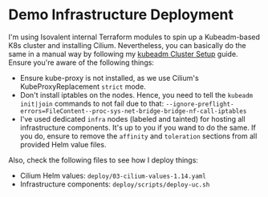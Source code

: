 # Demo Infrastructure Deployment
I'm using Isovalent internal Terraform modules to spin up a Kubeadm-based K8s cluster and installing Cilium. Nevertheless, you can basically do the same in a manual way by following my [kubeadm Cluster Setup](https://gist.github.com/PhilipSchmid/e34a725d5836d21432fd10b0709a5c4a) guide. Ensure you're aware of the following things:

- Ensure kube-proxy is not installed, as we use Cilium's KubeProxyReplacement `strict` mode.
- Don't install iptables on the nodes. Hence, you need to tell the `kubeadm init|join` commands to not fail due to that: `--ignore-preflight-errors=FileContent--proc-sys-net-bridge-bridge-nf-call-iptables`
- I've used dedicated `infra` nodes (labeled and tainted) for hosting all infrastructure components. It's up to you if you wand to do the same. If you do, ensure to remove the `affinity` and `toleration` sections from all provided Helm value files.

Also, check the following files to see how I deploy things:
- Cilium Helm values: `deploy/03-cilium-values-1.14.yaml`
- Infrastructure components: `deploy/scripts/deploy-uc.sh` 